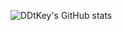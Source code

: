 ![DDtKey's GitHub stats](https://gh-stats-ddtkey.vercel.app/api?username=ddtkey&include_all_commits=true&show_icons=true&theme=dracula&hide_title=true)

<!--
**DDtKey/DDtKey** is a ✨ _special_ ✨ repository because its `README.md` (this file) appears on your GitHub profile.

Here are some ideas to get you started:

- 🔭 I’m currently working on ...
- 🌱 I’m currently learning ...
- 👯 I’m looking to collaborate on ...
- 🤔 I’m looking for help with ...
- 💬 Ask me about ...
- 📫 How to reach me: ...
- 😄 Pronouns: ...
- ⚡ Fun fact: ...
-->
